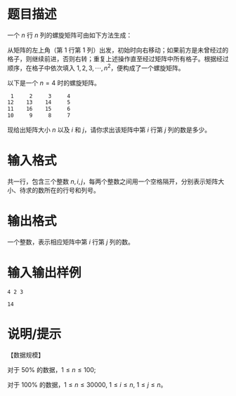 # 题目描述

一个 $n$ 行 $n$ 列的螺旋矩阵可由如下方法生成：

从矩阵的左上角（第 $1$ 行第 $1$ 列）出发，初始时向右移动；如果前方是未曾经过的格子，则继续前进，否则右转；重复上述操作直至经过矩阵中所有格子。根据经过顺序，在格子中依次填入 $1,2,3,\cdots,n^2$，便构成了一个螺旋矩阵。

以下是一个 $n=4$ 时的螺旋矩阵。

```txt
 1     2     3     4
12    13    14     5
11    16    15     6
10     9     8     7
```

现给出矩阵大小 $n$ 以及 $i$ 和 $j$，请你求出该矩阵中第 $i$ 行第 $j$ 列的数是多少。

# 输入格式

共一行，包含三个整数 $n,i,j$，每两个整数之间用一个空格隔开，分别表示矩阵大小、待求的数所在的行号和列号。

# 输出格式

一个整数，表示相应矩阵中第 $i$ 行第 $j$ 列的数。

# 输入输出样例

```input1
4 2 3
```

```output1
14
```

# 说明/提示

【数据规模】

对于 $50 \%$ 的数据，$1 \leq n \leq 100$;

对于 $100 \%$ 的数据，$1 \leq n \leq 30000,~1 \leq i \leq n,~1 \leq j \leq n$。
